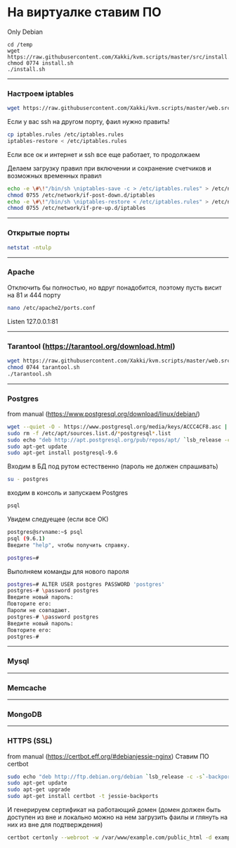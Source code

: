 # На виртуалке ставим ПО

Only Debian

```
cd /temp
wget https://raw.githubusercontent.com/Xakki/kvm.scripts/master/src/install.sh
chmod 0774 install.sh
./install.sh
```
---------------------

### Настроем iptables

```bash
wget https://raw.githubusercontent.com/Xakki/kvm.scripts/master/web.src/iptables.rules
```

Если у вас ssh на другом порту, фаил нужно править!

```bash
cp iptables.rules /etc/iptables.rules
iptables-restore < /etc/iptables.rules
```

Если все ок и интернет и ssh все еще работает, то продолжаем


Делаем загрузку правил при включении и сохранение счетчиков и возможных временных правил 

```bash
echo -e \#\!"/bin/sh \niptables-save -c > /etc/iptables.rules" > /etc/network/if-post-down.d/iptables
chmod 0755 /etc/network/if-post-down.d/iptables
echo -e \#\!"/bin/sh \niptables-restore < /etc/iptables.rules" > /etc/network/if-pre-up.d/iptables
chmod 0755 /etc/network/if-pre-up.d/iptables
```

---------------------

### Открытые порты

```bash
netstat -ntulp
```
---------------------

### Apache
Отключить бы полностью, но вдруг понадобится, поэтому пусть висит на 81 и 444 порту 

```bash
nano /etc/apache2/ports.conf
```

Listen 127.0.0.1:81

---------------------

### Tarantool (https://tarantool.org/download.html)

```bash
wget https://raw.githubusercontent.com/Xakki/kvm.scripts/master/web.src/tarantool.sh
chmod 0744 tarantool.sh
./tarantool.sh
```
---------------------

### Postgres
from manual (https://www.postgresql.org/download/linux/debian/)

```bash
wget --quiet -O - https://www.postgresql.org/media/keys/ACCC4CF8.asc | sudo apt-key add -
sudo rm -f /etc/apt/sources.list.d/*postgresql*.list
sudo echo "deb http://apt.postgresql.org/pub/repos/apt/ `lsb_release -c -s`-pgdg main" > /etc/apt/sources.list.d/postgresql.list
sudo apt-get update
sudo apt-get install postgresql-9.6
```
Входим в БД под рутом естественно (пароль не должен спрашивать)
```bash
su - postgres
```
входим в консоль и запускаем Postgres
```bash
psql
```
Увидем следуещее (если все ОК)
```bash
postgres@srvname:~$ psql
psql (9.6.1)
Введите "help", чтобы получить справку.

postgres=# 
```
Выполняем команды для нового пароля
```bash
postgres=# ALTER USER postgres PASSWORD 'postgres' 
postgres-# \password postgres 
Введите новый пароль: 
Повторите его: 
Пароли не совпадают. 
postgres-# \password postgres 
Введите новый пароль: 
Повторите его: 
postgres-# 
```
---------------------

### Mysql

---------------------

### Memcache

---------------------

### MongoDB

---------------------


### HTTPS (SSL)
from manual (https://certbot.eff.org/#debianjessie-nginx)
Ставим ПО certbot
```bash
sudo echo "deb http://ftp.debian.org/debian `lsb_release -c -s`-backports main" > /etc/apt/sources.list
sudo apt-get update
sudo apt-get upgrade
sudo apt-get install certbot -t jessie-backports
```
И генерируем сертификат на работающий домен (домен должен быть доступен из вне и локально можно на нем загрузить фаилы и глянуть на них из вне для подтверждения)
```bash
certbot certonly --webroot -w /var/www/example.com/public_html -d example.com --email admin@example.com
```

